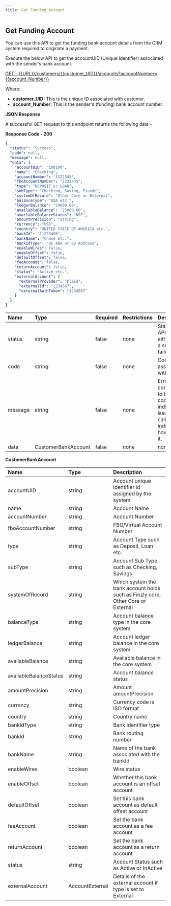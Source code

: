 ```yaml
---
title: Get Funding Account
---
```


## Get Funding Account

You can use this API to get the funding bank account details from the CRM system required to originate a payment.

Execute the below API to get the accountUID (Unique Identifier) associated with the sender’s bank account.

[GET - {{URL}}/customers/{{customer_UID}}/accounts?accountNumber={{account_Number}}](https://finzlyconnect-api-developer-portal.redoc.ly/openapi/customerapi/operation/searchCustomerAccountsV2/)

Where: 
- **customer_UID:** This is the unique ID associated with customer.
- **account_Number:** This is the sender's (funding) bank account number.


**JSON Response**

A successful GET request to this endpoint returns the following data -

**Response Code - 200**

```yaml Before
{
  "status": "Success",
  "code": null,
  "message": null,
  "data": {
    "accountUID": "100100",
    "name": "Checking",
    "accountNumber": "1122345",
    "fboAccountNumber": "2233445",
    "type": "DEPOSIT or LOAN",
    "subType": "Checking, Saving, Psuedo",
    "systemOfRecord": "Other Core or External",
    "balanceType": "DDA etc.",
    "ledgerBalance": "24000.00",
    "availableBalance": "25000.00",
    "availableBalanceStatus": "NSF",
    "amountPrecision": "string",
    "currency": "USD",
    "country": "UNITED STATE OF AMERICA etc.",
    "bankId": "11223498",
    "bankName": "Chase etc.",
    "bankIdType": "By ABA or By Address",
    "enableWires": false,
    "enableOffset": false,
    "defaultOffset": false,
    "feeAccount": false,
    "returnAccount": false,
    "status": "Active etc.",
    "externalAccount": {
      "externalProvider": "Plaid",
      "externalId": "1234567",
      "externalAuthToken": "1234567"
    }
  }
}

```
|**Name**|**Type**|**Required**|**Restrictions**|**Description**|
| :- | :- | :- | :- | :- |
|status|string|false|none|Status of the API request either it will be a success or a failure|
|code|string|false|none|Code associated with the error.|
|message|string|false|none|Error message corresponding to the error code indicating the issue in API call and an indication on how to resolve it.|
|data|CustomerBankAccount|false|none|none|


**CustomerBankAccount**


|**Name**|**Type**|**Description**|
| :- | :- | :- |
|accountUID|string|Account unique identifier id assigned by the system|
|name|string|Account Name|
|accountNumber|string|Account Number|
|fboAccountNumber|string|FBO/Virtual Account Number|
|type|string|Account Type such as Deposit, Loan etc.|
|subType|string|Account Sub Type such as Checking, Savings|
|systemOfRecord|string|Which system the bank account holds such as Finzly core, Other Core or External|
|balanceType|string|Account balance type in the core system|
|ledgerBalance|string|Account ledger balance in the core system|
|availableBalance|string|Available balance in the core system|
|availableBalanceStatus|string|Account balance status|
|amountPrecision|string|Amount amountPrecision|
|currency|string|Currency code is ISO format|
|country|string|Country name|
|bankIdType|string|Bank identifier type|
|bankId|string|Bank routing number|
|bankName|string|Name of the bank associated with the bankId|
|enableWires|boolean|Wire status|
|enableOffset|boolean|Whether this bank account is an offset account|
|defaultOffset|boolean|Set this bank account as default offset account|
|feeAccount|boolean|Set the bank account as a fee account|
|returnAccount|boolean|Set the bank account as a return account|
|status|string|Account Status such as Active or InActive|
|externalAccount|AccountExternal|Details of the external account if type is set to External |
